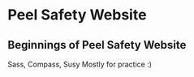 # Peel Safety Website
## Beginnings of Peel Safety Website
Sass, Compass, Susy
Mostly for practice :)